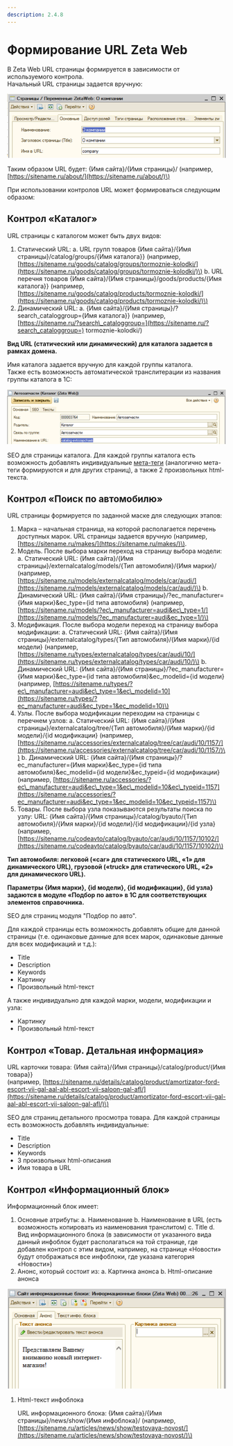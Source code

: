 ```yaml
---
description: 2.4.8
---
```


# Формирование URL Zeta Web

В Zeta Web URL страницы формируется в зависимости от используемого контрола.  
Начальный URL страницы задается вручную:

![](../.gitbook/assets/image%20%28103%29.png)

Таким образом URL будет: {Имя сайта}/{Имя страницы}/ \(например, [https://sitename.ru/about/](https://sitename.ru/about/)\)

При использовании контролов URL может формироваться следующим образом:

## Контрол «Каталог»

URL страницы с каталогом может быть двух видов:

1. Статический URL: a. URL групп товаров {Имя сайта}/{Имя страницы}/catalog/groups/{Имя каталога}}  \(например, [https://sitename.ru/goods/catalog/groups/tormoznie-kolodki/](https://sitename.ru/goods/catalog/groups/tormoznie-kolodki/)\)  b. URL перечня товаров {Имя сайта}/{Имя страницы}/goods/products/{Имя каталога}} \(например, [https://sitename.ru/goods/catalog/products/tormoznie-kolodki/](https://sitename.ru/goods/catalog/products/tormoznie-kolodki/)\) 
2. Динамический URL:  a. {Имя сайта}/{Имя страницы}/?search\_cataloggroup={Имя каталога}}  \(например, [https://sitename.ru/?search\_cataloggroup=](https://sitename.ru/?search_cataloggroup=) tormoznie-kolodki/\) 

**Вид URL \(статический или динамический\) для каталога задается в рамках домена.**

Имя каталога задается вручную для каждой группы каталога.  
Также есть возможность автоматической транслитерации из названия группы каталога в 1С:

![](../.gitbook/assets/image%20%2889%29.png)

SEO для страницы каталога. Для каждой группы каталога есть возможность добавлять индивидуальные [мета-теги](nastroika-meta-tegov.md) \(аналогично мета-теги формируются и для других страниц\), а также 2 произвольных html-текста.

## Контрол «Поиск по автомобилю»

URL страницы формируется по заданной маске для следующих этапов:

1. Марка – начальная страница, на которой располагается перечень доступных марок.  URL страницы задается вручную  \(например, [https://sitename.ru/makes/](https://sitename.ru/makes/)\). 
2. Модель. После выбора марки переход на страницу выбора модели:  a. Статический URL: {Имя сайта}/{Имя страницы}/externalcatalog/models/{Тип автомобиля}/{Имя марки}/  \(например, [https://sitename.ru/models/externalcatalog/models/car/audi/](https://sitename.ru/models/externalcatalog/models/car/audi/)\)  b. Динамический URL: {Имя сайта}/{Имя страницы}/?ec\_manufacturer={Имя марки}&ec\_type={id типа автомобиля}  \(например, [https://sitename.ru/models/?ec\_manufacturer=audi&ec\_type=1/](https://sitename.ru/models/?ec_manufacturer=audi&ec_type=1/)\) 
3. Модификация. После выбора модели переход на страницу выбора модификации:  a. Статический URL: {Имя сайта}/{Имя страницы}/externalcatalog/types/{Тип автомобиля}/{Имя марки}/{id модели}  \(например, [https://sitename.ru/types/externalcatalog/types/car/audi/10/](https://sitename.ru/types/externalcatalog/types/car/audi/10/)\)  b. Динамический URL: {Имя сайта}/{Имя страницы}/?ec\_manufacturer={Имя марки}&ec\_type={id типа автомобиля}&ec\_modelid={id модели}  \(например, [https://sitename.ru/types/?ec\_manufacturer=audi&ec\_type=1&ec\_modelid=10](https://sitename.ru/types/?ec_manufacturer=audi&ec_type=1&ec_modelid=10)\) 
4. Узлы. После выбора модификации переходим на страницы с перечнем узлов:  a. Статический URL: {Имя сайта}/{Имя страницы}/externalcatalog/tree/{Тип автомобиля}/{Имя марки}/{id модели}/{id модификации}  \(например, [https://sitename.ru/accessories/externalcatalog/tree/car/audi/10/1157/](https://sitename.ru/accessories/externalcatalog/tree/car/audi/10/1157/)\)  b. Динамический URL: {Имя сайта}/{Имя страницы}/?ec\_manufacturer={Имя марки}&ec\_type={id типа автомобиля}&ec\_modelid={id модели}&ec\_typeid={id модификации}  \(например, [https://sitename.ru/accessories/?ec\_manufacturer=audi&ec\_type=1&ec\_modelid=10&ec\_typeid=1157](https://sitename.ru/accessories/?ec_manufacturer=audi&ec_type=1&ec_modelid=10&ec_typeid=1157)\) 
5. Товары. После выбора узла показываются результаты поиска по узлу:  URL: {Имя сайта}/{Имя страницы}/catalog/byauto/{Тип автомобиля}/{Имя марки}/{id модели}/{id модификации}/{id узла}  \(например, [https://sitename.ru/codeavto/catalog/byauto/car/audi/10/1157/10102/](https://sitename.ru/codeavto/catalog/byauto/car/audi/10/1157/10102/)\)  

**Тип автомобиля: легковой \(«car» для статического URL, «1» для динамического URL\), грузовой \(«truck» для статического URL, «2» для динамического URL\).**

**Параметры {Имя марки}, {id модели}, {id модификации}, {id узла} задаются в модуле «Подбор по авто» в 1С для соответствующих элементов справочника.**

SEO для страниц модуля "Подбор по авто".

Для каждой страницы есть возможность добавлять общие для данной страницы \(т.е. одинаковые данные для всех марок, одинаковые данные для всех модификаций и т.д.\):

* Title
* Description
* Keywords
* Картинку
* Произвольный html-текст 

А также индивидуально для каждой марки, модели, модификации и узла:

* Картинку
* Произвольный html-текст

## Контрол «Товар. Детальная информация»

URL карточки товара: {Имя сайта}/{Имя страницы}/catalog/product/{Имя товара}}  
\(например, [https://sitename.ru/details/catalog/product/amortizator-ford-escort-vii-gal-aal-abl-escort-vii-saloon-gal-afl/](https://sitename.ru/details/catalog/product/amortizator-ford-escort-vii-gal-aal-abl-escort-vii-saloon-gal-afl/)\)

SEO для страниц детального просмотра товара. Для каждой страницы есть возможность добавлять индивидуальные:

* Title
* Description
* Keywords
* 3 произвольных html-описания
* Имя товара в URL

## Контрол «Информационный блок»

Информационный блок имеет:

1. Основные атрибуты:  a. Наименование  b. Наименование в URL \(есть возможность копировать из наименования транслитом\)  c. Title  d. Вид информационного блока \(в зависимости от указанного вида данный инфоблок будет располагаться на той странице, где добавлен контрол с этим видом, например, на странице «Новости» будут отображаться все инфоблоки, где указана категория «Новости»\) 
2. Анонс, который состоит из: a. Картинка анонса  b. Html-описание анонса

![](../.gitbook/assets/image%20%2878%29.png)

1. Html-текст инфоблока  

   URL информационного блока: {Имя сайта}/{Имя страницы}/news/show/{Имя инфоблока}/ \(например, [https://sitename.ru/articles/news/show/testovaya-novost/](https://sitename.ru/articles/news/show/testovaya-novost/)\)


